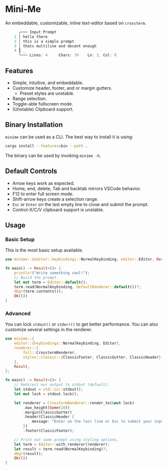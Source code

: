 # Mini-Me
An embeddable, customizable, inline text-editor based on `crossterm`.
```rust
      ╭─── Input Prompt
    1 │ hello there
    2 │ this is a simple prompt
    3 │ thats multiline and decent enough
    4 ┃ _
      ╰─── Lines: 4     Chars: 70    Ln: 3, Col: 0
```

## Features
* Simple, intuitive, and embeddable.
* Customize header, footer, and or margin gutters.
    * Preset styles are unstable.
* Range selection.
* Toggle-able fullscreen mode.
* (Unstable) Clipboard support.

## Binary Installation
`minime` can be used as a CLI. The best way to install it is using:
```bash
cargo install --features=bin --path .
```
The binary can be used by invoking `minime -h`.

## Default Controls
* Arrow keys work as expected.
* Home, end, delete, Tab and backtab mirrors VSCode behavior.
* F12 to enter full screen mode.
* Shift-arrow keys create a selection range.
* `Esc` or `Enter` on the last empty line to close and submit the prompt.
* Control-X/C/V clipboard support is unstable.

## Usage

### Basic Setup
This is the most basic setup available.
```rust
use minime::{editor::keybindings::NormalKeybinding, editor::Editor, Result};

fn main() -> Result<()> {
    println!("Write something cool!");
    // Build the prompt.
    let mut term = Editor::default();
    term.read(NormalKeybinding, DefaultRenderer::default())?;
    dbg!(term.contents());
    Ok(())
}
```

### Advanced
You can lock `stdout()` or `stderr()` to get better performance. You can also
customize several settings in the renderer.
```rust
use minime::{
    editor::{keybindings::NormalKeybinding, Editor},
    renderer::{
        full::CrosstermRenderer,
        styles::classic::{ClassicFooter, ClassicGutter, ClassicHeader},
    },
    Result,
};

fn main() -> Result<()> {
    // Redirect our output to stdout (default).
    let stdout = std::io::stdout();
    let mut lock = stdout.lock();

    let renderer = CrosstermRenderer::render_to(&mut lock)
        .max_height(Some(10))
        .margin(ClassicGutter)
        .header(ClassicHeader {
            message: "Enter on the last line or Esc to submit your input!",
        })
        .footer(ClassicFooter);

    // Print out some prompt using styling options.
    let term = Editor::with_renderer(renderer);
    let result = term.read(NormalKeybinding)?;
    dbg!(result);
    Ok(())
}
```
